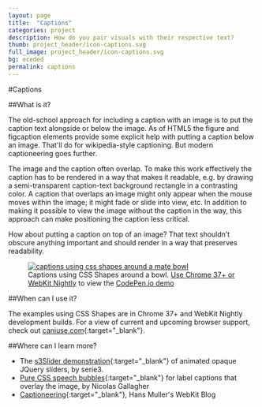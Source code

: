 ```yaml
---
layout: page
title:  "Captions"
categories: project
description: How do you pair visuals with their respective text?
thumb: project_header/icon-captions.svg
full_image: project_header/icon-captions.svg
bg: eceded
permalink: captions
---
```

#Captions

##What is it?

The old-school approach for including a caption with an image is to put the caption text alongside or below the image. As of HTML5 the figure and figcaption elements provide some explicit help with putting a caption below an image. That'll do for wikipedia-style captioning. But modern captioneering goes further.

The image and the caption often overlap. To make this work effectively the caption has to be rendered in a way that makes it readable, e.g. by drawing a semi-transparent caption-text background rectangle in a contrasting color. A caption that overlaps an image might only appear when the mouse moves within the image; it might fade or slide into view, etc. In addition to making it possible to view the image without the caption in the way, this approach can make positioning the caption less critical.

How about putting a caption on top of an image? That text shouldn’t obscure anything important and should render in a way that preserves readability.

<figure>
  <a href="{{site.baseurl}}/img/captionshapesmate.jpg">
    <img src="{{site.baseurl}}/img/captionshapesmate.jpg" alt="captions using css shapes around a mate bowl">
  </a>
  <figcaption>Captions using CSS Shapes around a bowl. <a href="{{site.baseurl}}/enable/">Use Chrome 37+ or WebKit Nightly</a> to view the <a href="http://codepen.io/adobe/pen/yoEvB">CodePen.io demo</a></figcaption>
</figure>

##When can I use it?

The examples using CSS Shapes are in Chrome 37+ and WebKit Nightly development builds. For a view of current and upcoming browser support, check out [caniuse.com](http://caniuse.com/#search=shapes){:target="_blank"}.

##Where can I learn more?

* The [s3Slider demonstration](http://www.serie3.info/s3slider/demonstration.html){:target="_blank"} of animated opaque JQuery sliders, by serie3.
* [Pure CSS speech bubbles](http://nicolasgallagher.com/pure-css-speech-bubbles/){:target="_blank"} for label captions that overlay the image, by Nicolas Gallagher
* [Captioneering](http://hansmuller-webkit.blogspot.com/2014/04/captioneering_16.html){:target="_blank"}, Hans Muller's WebKit Blog
